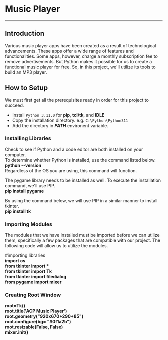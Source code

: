 # Music Player
--------------

## Introduction

Various music player apps have been created as a result of technological advancements. 
These apps offer a wide range of features and functionalities. 
Some apps, however, charge a monthly subscription fee to remove advertisements.
But Python makes it possible for us to create a functional music player for free.
So, in this project, we'll utilize its tools to build an MP3 player.

## How to Setup
We must first get all the prerequisites ready in order for this project to succeed.

  * Install `Python 3.11.0` for **pip**,  **tcl/tk**, and **IDLE** <br />
  * Copy the installation directory. e.g. `C:\Python\Python311` <br />
  * Add the directory in ***PATH*** environent variable. <br />

### Installing Libraries

Check to see if Python and a code editor are both installed on your computer. <br />
To determine whether Python is installed, use the command listed below.  <br />
**python --version** <br />
Regardless of the OS you are using, this command will function.

The pygame library needs to be installed as well. To execute the installation command, we'll use PIP. <br />
**pip install pygame** <br />

By using the command below, we will use PIP in a similar manner to install tkinter. <br />
**pip install tk**

### Importing Modules 

The modules that we have installed must be imported before we can utilize them,
specifically a few packages that are compatible with our project.
The following code will allow us to utilize the modules. <br />

#importing libraries <br />
**import os <br />
from tkinter import * <br />
from tkinter import Tk <br />
from tkinter import filedialog <br />
from pygame import mixer** <br />

### Creating Root Window

**root=Tk() <br />
root.title('ACP Music Player') <br />
root.geometry("920x670+290+85") <br />
root.configure(bg= "#0f1a2b") <br />
root.resizable(False, False) <br />
mixer.init()** <br />



  

